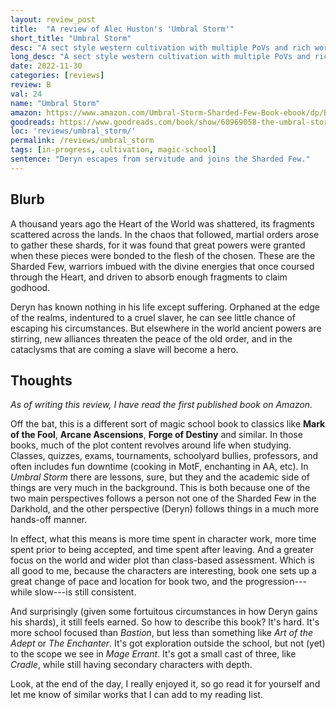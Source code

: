 ```yaml
---
layout: review_post
title:  "A review of Alec Huston's 'Umbral Storm'"
short_title: "Umbral Storm"
desc: "A sect style western cultivation with multiple PoVs and rich worldbuilding."
long_desc: "A sect style western cultivation with multiple PoVs and rich worldbuilding."
date: 2022-11-30
categories: [reviews]
review: B
val: 24
name: "Umbral Storm"
amazon: https://www.amazon.com/Umbral-Storm-Sharded-Few-Book-ebook/dp/B09ZBGFFYP
goodreads: https://www.goodreads.com/book/show/60969058-the-umbral-storm
loc: 'reviews/umbral_storm/'
permalink: /reviews/umbral_storm
tags: [in-progress, cultivation, magic-school]
sentence: "Deryn escapes from servitude and joins the Sharded Few."
---
```





## Blurb

A thousand years ago the Heart of the World was shattered, its fragments scattered across the lands. In the chaos that followed, martial orders arose to gather these shards, for it was found that great powers were granted when these pieces were bonded to the flesh of the chosen. These are the Sharded Few, warriors imbued with the divine energies that once coursed through the Heart, and driven to absorb enough fragments to claim godhood.


Deryn has known nothing in his life except suffering. Orphaned at the edge of the realms, indentured to a cruel slaver, he can see little chance of escaping his circumstances. But elsewhere in the world ancient powers are stirring, new alliances threaten the peace of the old order, and in the cataclysms that are coming a slave will become a hero.

## Thoughts

*As of writing this review, I have read the first published book on Amazon.*

Off the bat, this is a different sort of magic school book to classics like **Mark of the Fool**, **Arcane Ascensions**, **Forge of Destiny** and similar. In those books, much of the plot content revolves around life when studying. Classes, quizzes, exams, tournaments, schoolyard bullies, professors, and often includes fun downtime (cooking in MotF, enchanting in AA, etc). In *Umbral Storm* there are lessons, sure, but they and the academic side of things are very much in the background. This is both because one of the two main perspectives follows a person not one of the Sharded Few in the Darkhold, and the other perspective (Deryn) follows things in a much more hands-off manner. 

In effect, what this means is more time spent in character work, more time spent prior to being accepted, and time spent after leaving. And a greater focus on the world and wider plot than class-based assessment. Which is all good to me, because the characters are interesting, book one sets up a great change of pace and location for book two, and the progression---while slow---is still consistent.

And surprisingly (given some fortuitous circumstances in how Deryn gains his shards), it still feels earned. So how to describe this book? It's hard. It's more school focused than *Bastion*, but less than something like *Art of the Adept* or *The Enchanter*. It's got exploration outside the school, but not (yet) to the scope we see in *Mage Errant*. It's got a small cast of three, like *Cradle*, while still having secondary characters with depth.

Look, at the end of the day, I really enjoyed it, so go read it for yourself and let me know of similar works that I can add to my reading list.

